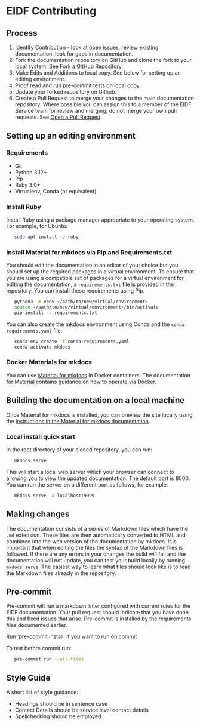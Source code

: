 # EIDF Contributing

## Process

1. Identify Contribution - look at open issues, review existing
   documentation, look for gaps in documentation. 
2. Fork the documentation repository on GitHub and clone the fork to
   your local system. See [Fork a GitHub
   Repository](https://help.github.com/articles/fork-a-repo/). 
3. Make Edits and Additions to local copy. See below for setting up an
   editing environment.
4. Proof read and run pre-commit tests on local copy.
5. Update your forked repository on Github.
6. Create a Pull Request to merge your changes to the main
   documentation repository. Where possible you can assign this to a
   member of the EIDF Service team for review and merging, do not
   merge your own pull requests. See [Open a Pull
   Request](https://help.github.com/articles/using-pull-requests/).

## Setting up an editing environment

### Requirements

- Git
- Python 3.12+
- Pip
- Ruby 3.0+
- Virtualenv, Conda (or equivalent)

### Install Ruby

Install Ruby using a package manager appropriate to your operating system. For example, for Ubuntu:

```bash
   sudo apt install -y ruby
```

### Install Material for mkdocs via Pip and Requirements.txt

You should edit the documentation in an editor of your choice but you should set up
the required packages in a virtual environment. To ensure that you are using a compatible
set of packages for a virtual environment for editing the documentation, a `requirements.txt`
file is provided in the repository. You can install these requirements using Pip.

```bash
   python3 -m venv </path/to/new/virtual/environment>
   source </path/to/new/virtual/environment>/bin/activate
   pip install -r requirements.txt
```

You can also create the mkdocs environment using Conda and the `conda-requirements.yaml` file.

```bash
   conda env create -f conda-requirements.yaml
   conda activate mkdocs
```

### Docker Materials for mkdocs

You can use [Material for mkdocs](https://squidfunk.github.io/mkdocs-material/getting-started/)
in Docker containers. The documentation for
Material contains guidance on how to operate via Docker.

## Building the documentation on a local machine

Once Material for mkdocs is installed, you can preview the site locally using the
[instructions in the Material for mkdocs
documentation](https://squidfunk.github.io/mkdocs-material/creating-your-site/#previewing-as-you-write).

### Local install quick start

In the root directory of your cloned repository, you can run:

```bash
   mkdocs serve
```

This will start a local web server which your browser can connect to
allowing you to view the updated documentation. The default port is
8000. You can run the server on a different port as follows, for example:

```bash
   mkdocs serve -a localhost:9999
```

## Making changes

The documentation consists of a series of Markdown files which have the `.md`
extension. These files are then automatically converted to HTML and
combined into the web version of the documentation by mkdocs. It is
important that when editing the files the syntax of the Markdown files is
followed. If there are any errors in your changes the build will fail
and the documentation will not update, you can test your build locally
by running `mkdocs serve`. The easiest way to learn what files should look
like is to read the Markdown files already in the repository.

## Pre-commit

Pre-commit will run a markdown linter configured with current rules
for the EIDF documentation. Your pull request should indicate that you
have done this and fixed issues that arise. Pre-commit is installed
by the requirements files documented earlier.

Run 'pre-commit install' if you want to run on commit

To test before commit run:

```bash
   pre-commit run --all-files
```

## Style Guide

A short list of style guidance:

- Headings should be in sentence case
- Contact Details should be service level contact details
- Spellchecking should be employed
